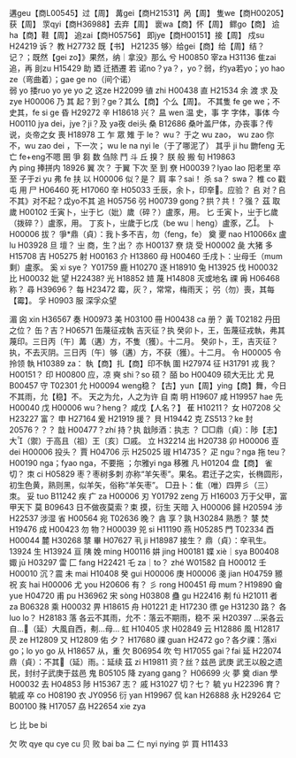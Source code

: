 遘geu【商L00545】过【周】
冓gei【商H21531】呙【周】
隻we【商H00205】获【周】
眔qyi【商H36988】去弃【周】
褱wa【商】怀【周】
鳏go【商】
䢔ha【商】鞋【周】
追zai【商H05756】
即jye【商H00151】接【周】
戍su H24219 诉？
教 H27732
既【书】 H21235 够〉给gei【商】给【周】结？记？；既然【gei zo】》果然，纳｜拿没》那么
兮 H00850
宰za H31136
隹zai  追，再
刞zu H15429 助
廼 迁拪遷
若 诺no？ya？，yo？弱，约ya若yo；yo hao ze（弯曲着）；gae ge no（间个诺）   
弱 yo 捼ruo yo ye yo
之 这ze H22099 
徝 zhi H00438
直 H21534
余 渡
求
及zye H00006
乃
其 起？到？ge？其么【商】个么【周】。
    不其隻 fe ge we；不史其，fe si ge
昏 H29272
辛 H18618 兴？
昷 wen 温
史，事  字 字体，事体
今 H00110 jya dei，jye？ji？及 ya夜 dei头
桑 B12686  桑叶盖尸体，办丧事？传说，炎帝之女
喪 H18978
工
乍
眾
雉
于 le？ wu？ 于之 wu zao， wu zao 你不，wu zao dei ，下一次； wu le na nyi le（于了哪泥了）
其乎 ji hu
朆feng 无 亡 fe+eng不嗯
㘡
爭
芻 数 刍除
鬥 斗
丘 搝？
朕
般 搬
旬 H19863   
內 ping 捧拼内 18926
翼 次？	于翼 下次
至 到
尞 H00039？lyao lao 阳老里
卒
至 子于zi yu
弗 fe 扶
以 H00006 似？是？
肩
率？sai！ 杀 sa？ swa？
椎 co 戳
屯
用
尸 H06460
死 H17060
㚔 H05033 壬辰，余卜，印㚔。应验？
𠂤 对？𠂤不其》对不起？戉yo不其
追 H05756
弜 H00739 gong？拱？共！？强？
茲
取
歲 H00102 壬寅卜，㞢于匕（妣）歲（碎？）盧豕，用。
匕 壬寅卜，㞢于匕歲（拨碎？）盧豕，用。
丁亥卜，㞢歲于匕戊（be wu｜heng）盧豕，乙。
卜 H00006 拔？
    爭*鼎（貞）：我卜多不吉，勿（feng，fe）
奠
夒 nao H10066x
盧 lu H03928 
旦 壇？
㞢 商，生？出？
亦 H00137
尞 烧
受 H00002
彘 大猪
多 H15708
吉 H05275
射 H00163
介 H13860
母 H00460 	壬戌卜：㞢母壬（mum 剩）盧豕。
奚 xi sye？ Y01759
鹿 H10270 
逐 H18910
兔 H13925 
伐 H00032
比 H00032 妣
望 H22438?
光 H18852
㛸
蔑 H14808 灭或地名
祼
爯 H06468 称？
尋 H39696？
每 H23472 霉，灰？，常常，梅雨天； 弜（勿）喪，其每【霉】。
孚 H0903 服 深孚众望
    
湄
囟 xin H36567
奏 H00973
美 H03100
冊 H00438 ca 册？
黃 T02182 丹田之位？
缶？吉？H06571 缶蔑征戎執 吉灭征？执
癸卯卜，王，缶蔑征戎執，弗其蔑印。三日丙〔午〕冓（遘）方，不隻（獲）。十二月。
癸卯卜，王，吉灭征？执，不去灭阴。三日丙〔午〕够（遘）方，不获（獲）。十二月。
令 H00005 令拎领
執 H10389 za： 執【商】扎【商】印不執
圍 H27974 
征 H31791
戎 我？H00151？
印 H00800 应，凉
奭 shi？so 硕？ 皕 bo H00409  硕大无比
尤
見 B00457
守 T02301
允 H00094 weng稳？【古】yun【周】ying【商】舞，今日不其雨，允【稳】不。
    天之为允，人之为许
自
南
明 H19607
咸 H19957 hae
先 H00040
戊 H00006 wu？heng？ 咸戊【人名？】
萑 H10211？
女 H07208
父 H23227 富？
申 H27164
爰 H21919 援？
貝 H19442
克 ZS513？ke
封 20576？？？
戠 H00477？zhí 持？执
    	戠陟酒：执志 ？
        □□鼎（貞）：陟【志】大（禦）于高且（祖）王〔亥〕□戚。
立 H32214
出 H20738
卯 H00006 
壴 dei H00006 投头？
賈 H04706 
示 H25025 
琡 H14735？
疋 ngu？nga 拖 teu？H00190 nga；fyao nga，不要拖 ；尔雅yi nga 移雅
凡 H01204 盘【商】
雀 切？
朿 ci H05829 枣？枣树多刺
    亦称“羊矢枣”。果名。君迁子之实，长椭圆形，初生色黄，熟则黑，似羊矢，俗称“羊矢枣”。
    □丑卜：隹（唯）四畀彡（三）朿。
妥 tuo B11242
疾 疒 za H00006
刃 Y01792 zeng
万 H16003  万于父甲，富甲天下
莫 B09643 日不做夜莫索？束 摸，衍生 天暗
入 H00006
歸 H20594 
涉 H22537 涉湿
省 H00564
宛 T02636 晚？
酓 享？孰 H30284 熟悉？
㯟
焚 H19476 
成 H00423
勿 物？H00039
兕 si H11190
燕 H05285 
門 T02334
酉 H00044
麓 H30268 㯟 
畢 H07627
丮 ji H18987 接生？ 鼎（貞）：㚔丮生。13924
生 H13924
亘
䧅
娩 ming H00116
妌 jing H00181
媟 xiè｜sya B00408
娵 jū H03297 
雷
匚 fang H22421
乇 za｜to？ zhé W01582
自 H00012
壬 H00010 沉？震
未 mai H10408
癸 gui H00006
庚 H00006 
戔 jian H04759 
豲
祝
亥 hai H00006
尤 you H20606 有？
彡 rong H00451
母 mum？H19890 
龠 yue H04720
甫 pu H36962
宋 sòng H03808
蠱 gu H22416
刜 fú H21011
者 za B06328
乘 H00032
畀 H18615
舟 H01221
走 H17230
徱 ge H31230 路？
各 luo lo？ H28183 落
    各云不其雨，允不：落云不期雨，稳不
采 H20397
    …采各云自…𢓊（延）大風自西，刜…母…
虹 H10405
求 H02849
云 H12886
風 H12817
昃 ze H12809 
又 H12809 佑
夕？ H17680
祼 guan H2472 go？各夕祼：落xi go；lo yo go
从 H18657 从，重
欠 B06954 吹
匄 H17055 gai？fai
延 H22074 
    鼎（貞）：不其𢓊（延）雨。：延续
茲 zi H19811 资？丝？兹邑 武庚
    武王以殷之遗民，封纣子武庚于兹邑
鬼 B05105 
降 zyang gang？ H06699
火
夢
奠 dian
學 H00032
去 H04853
陟 H15367 志？
戚 H31027 切？七？
毓 yu H22396 育？ 毓戚
卒 co H08190
衣 JY0956
衍 yan H19967 
侃 kan H26888
永 H29264 
它 B00100
殊 H17057
劦 H22654 xie zya

匕 比
be bi

欠 吹
qye qu
cye cu
贝 败
bai ba
二 仁
nyi nying
屰
買 H11433 